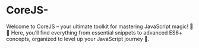 # CoreJS-
Welcome to CoreJS – your ultimate toolkit for mastering JavaScript magic! 🎩✨ Here, you’ll find everything from essential snippets to advanced ES6+ concepts, organized to level up your JavaScript journey 🚀.
